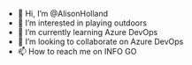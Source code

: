 - 👋 Hi, I’m @AlisonHolland
- 👀 I’m interested in playing outdoors
- 🌱 I’m currently learning Azure DevOps
- 💞️ I’m looking to collaborate on Azure DevOps
- 📫 How to reach me on INFO GO

<!---
AlisonHolland/AlisonHolland is a ✨ special ✨ repository because its `README.md` (this file) appears on your GitHub profile.
You can click the Preview link to take a look at your changes.
--->
